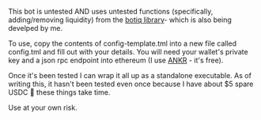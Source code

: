 This bot is untested AND uses untested functions (specifically, adding/removing liquidity) from the [botiq library](https://www.npmjs.com/package/botiq)- which is also being develped by me.

To use, copy the contents of config-template.tml into a new file called config.tml and fill out with your details.
You will need your wallet's private key and a json rpc endpoint into ethereum (I use [ANKR](https://www.ankr.com/) - it's free). 

Once it's been tested I can wrap it all up as a standalone executable. As of writing this, it hasn't been tested even once because
I have about $5 spare USDC 🤷 these things take time.

Use at your own risk. 